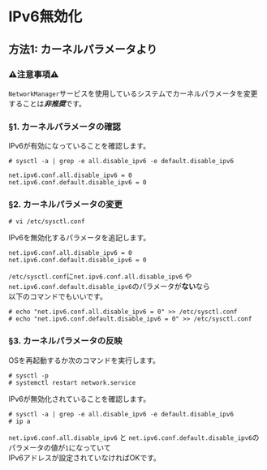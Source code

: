 # IPv6無効化
## 方法1: カーネルパラメータより
### :warning:注意事項:warning:
```NetworkManager```サービスを使用しているシステムでカーネルパラメータを変更することは***非推奨***です。
### §1. カーネルパラメータの確認
IPv6が有効になっていることを確認します。
```
# sysctl -a | grep -e all.disable_ipv6 -e default.disable_ipv6
```
```
net.ipv6.conf.all.disable_ipv6 = 0
net.ipv6.conf.default.disable_ipv6 = 0
```
### §2. カーネルパラメータの変更
```
# vi /etc/sysctl.conf
```
IPv6を無効化するパラメータを追記します。
```
net.ipv6.conf.all.disable_ipv6 = 0
net.ipv6.conf.default.disable_ipv6 = 0
```
```/etc/sysctl.conf```に```net.ipv6.conf.all.disable_ipv6``` や ```net.ipv6.conf.default.disable_ipv6```のパラメータが**ない**なら  
以下のコマンドでもいいです。
```
# echo "net.ipv6.conf.all.disable_ipv6 = 0" >> /etc/sysctl.conf
# echo "net.ipv6.conf.default.disable_ipv6 = 0" >> /etc/sysctl.conf
```
### §3. カーネルパラメータの反映
OSを再起動するか次のコマンドを実行します。
```
# sysctl -p
# systemctl restart network.service
```
IPv6が無効化されていることを確認します。
```
# sysctl -a | grep -e all.disable_ipv6 -e default.disable_ipv6
# ip a
```
```net.ipv6.conf.all.disable_ipv6``` と ```net.ipv6.conf.default.disable_ipv6```のパラメータの値が```1```になっていて  
IPv6アドレスが設定されていなければOKです。
